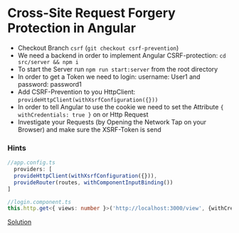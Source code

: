 # Cross-Site Request Forgery Protection in Angular

- Checkout Branch `csrf` (`git checkout csrf-prevention`)
- We need a backend in order to implement Angular CSRF-protection: `cd src/server && npm i`
- To start the Server run `npm run start:server` from the root directory
- In order to get a Token we need to login: username: User1 and password: password1
- Add CSRF-Prevention to you HttpClient: `provideHttpClient(withXsrfConfiguration({}))`
- In order to tell Angular to use the cookie we need to set the Attribute `{ withCredentials: true }` on or Http Request
- Investigate your Requests (by Opening the Network Tap on your Browser) and make sure the XSRF-Token is send

### Hints
```typescript
//app.config.ts
  providers: [
  provideHttpClient(withXsrfConfiguration({})),
  provideRouter(routes, withComponentInputBinding())
]

//login.component.ts
this.http.get<{ views: number }>('http://localhost:3000/view', {withCredentials: true})
```

[Solution](https://github.com/martinakraus/angular-security/tree/csrf-solution)
